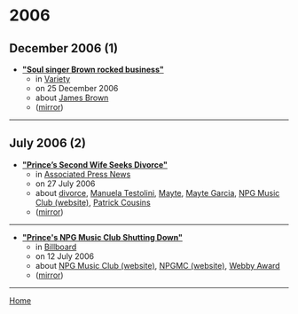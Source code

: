 # 2006

## December 2006 (1)

 - [**"Soul singer Brown rocked business"**](https://variety.com/2006/music/markets-festivals/soul-singer-brown-rocked-business-1117956298/)
    - in [Variety](../../publications/variety/index.md)
    - on 25 December 2006
    - about [James Brown](../../topics/james-brown/index.md)
    - ([mirror](https://web.archive.org/web/*/https://variety.com/2006/music/markets-festivals/soul-singer-brown-rocked-business-1117956298/))

----

## July 2006 (2)

 - [**"Prince’s Second Wife Seeks Divorce"**](https://apnews.com/c1fedc72849a886a891899e38f3a6ad2)
    - in [Associated Press News](../../publications/associated-press-news/index.md)
    - on 27 July 2006
    - about [divorce](../../topics/divorce/index.md), [Manuela Testolini](../../topics/manuela-testolini/index.md), [Mayte](../../topics/mayte/index.md), [Mayte Garcia](../../topics/mayte-garcia/index.md), [NPG Music Club (website)](../../topics/website/npg-music-club/index.md), [Patrick Cousins](../../topics/patrick-cousins/index.md)
    - ([mirror](https://web.archive.org/web/*/https://apnews.com/c1fedc72849a886a891899e38f3a6ad2))

----

 - [**"Prince's NPG Music Club Shutting Down"**](https://www.billboard.com/articles//1352492/princes-npg-music-club-shutting-down)
    - in [Billboard](../../publications/billboard/index.md)
    - on 12 July 2006
    - about [NPG Music Club (website)](../../topics/website/npg-music-club/index.md), [NPGMC (website)](../../topics/website/npgmc/index.md), [Webby Award](../../topics/webby-award/index.md)
    - ([mirror](https://web.archive.org/web/*/https://www.billboard.com/articles//1352492/princes-npg-music-club-shutting-down))

----

[Home](../index.md)
